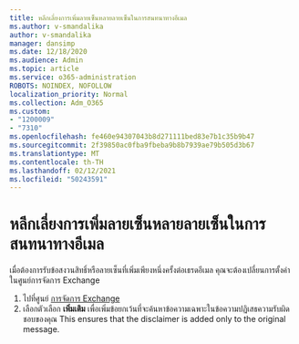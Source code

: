 ```yaml
---
title: หลีกเลี่ยงการเพิ่มลายเซ็นหลายลายเซ็นในการสนทนาทางอีเมล
ms.author: v-smandalika
author: v-smandalika
manager: dansimp
ms.date: 12/18/2020
ms.audience: Admin
ms.topic: article
ms.service: o365-administration
ROBOTS: NOINDEX, NOFOLLOW
localization_priority: Normal
ms.collection: Adm_O365
ms.custom:
- "1200009"
- "7310"
ms.openlocfilehash: fe460e94307043b8d271111bed83e7b1c35b9b47
ms.sourcegitcommit: 2f39850ac0fba9fbeba9b8b7939ae79b505d3b67
ms.translationtype: MT
ms.contentlocale: th-TH
ms.lasthandoff: 02/12/2021
ms.locfileid: "50243591"
---
```

# <a name="avoid-multiple-signatures-from-being-added-in-an-email-conversation"></a>หลีกเลี่ยงการเพิ่มลายเซ็นหลายลายเซ็นในการสนทนาทางอีเมล

เมื่อต้องการรับข้อสงวนสิทธิ์หรือลายเซ็นที่เพิ่มเพียงหนึ่งครั้งต่อเธรดอีเมล คุณจะต้องเปลี่ยนการตั้งค่าในศูนย์การจัดการ Exchange

1. ไปที่ศูนย์ [การจัดการ Exchange](https://go.microsoft.com/fwlink/p/?linkid=2059104)
2. เลือกตัวเลือก **เพิ่มเติม** เพื่อเพิ่มข้อยกเว้นที่จะค้นหาข้อความเฉพาะในข้อความปฏิเสธความรับผิดชอบของคุณ This ensures that the disclaimer is added only to the original message.

